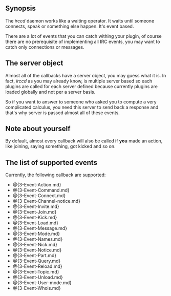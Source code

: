 ## Synopsis

The *irccd* daemon works like a waiting operator. It waits until someone
connects, speak or something else happen. It's event based.

There are a lot of events that you can catch withing your plugin, of course
there are no prerequisite of implementing all IRC events, you may want to
catch only connections or messages.

## The server object

Almost all of the callbacks have a server object, you may guess what it is.
In fact, *irccd* as you may already know, is multiple server based so each
plugins are called for each server defined because currently plugins are
loaded globally and not per a server basis.

So if you want to answer to someone who asked you to compute a very complicated
calculus, you need this server to send back a response and that's why server
is passed almost all of these events.

## Note about yourself

By default, almost every callback will also be called if **you** made an
action, like joining, saying something, got kicked and so on.

## The list of supported events

Currently, the following callback are supported:

* @{3-Event-Action.md}
* @{3-Event-Command.md}
* @{3-Event-Connect.md}
* @{3-Event-Channel-notice.md}
* @{3-Event-Invite.md}
* @{3-Event-Join.md}
* @{3-Event-Kick.md}
* @{3-Event-Load.md}
* @{3-Event-Message.md}
* @{3-Event-Mode.md}
* @{3-Event-Names.md}
* @{3-Event-Nick.md}
* @{3-Event-Notice.md}
* @{3-Event-Part.md}
* @{3-Event-Query.md}
* @{3-Event-Reload.md}
* @{3-Event-Topic.md}
* @{3-Event-Unload.md}
* @{3-Event-User-mode.md}
* @{3-Event-Whois.md}

<!--- vim: set syntax=mkd: -->
